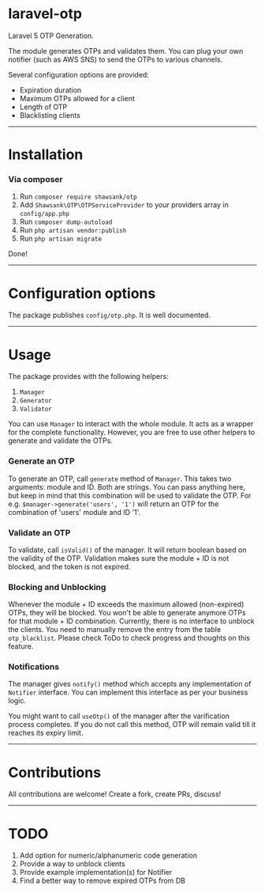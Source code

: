 # laravel-otp

Laravel 5 OTP Generation.

The module generates OTPs and validates them. You can plug your own notifier (such as AWS SNS) to send the OTPs to various channels.

Several configuration options are provided:
- Expiration duration
- Maximum OTPs allowed for a client
- Length of OTP
- Blacklisting clients

---

# Installation

### Via composer

1. Run `composer require shawsank/otp`
2. Add `Shawsank\OTP\OTPServiceProvider` to your providers array in `config/app.php`
3. Run `composer dump-autoload`
4. Run `php artisan vendor:publish`
5. Run `php artisan migrate`

Done!

---

# Configuration options

The package publishes `config/otp.php`. It is well documented.

---

# Usage

The package provides with the following helpers:
1. `Manager`
2. `Generator`
3. `Validator`

You can use `Manager` to interact with the whole module. It acts as a wrapper for the complete functionality. However, you are free to use other helpers to generate and validate the OTPs.

### Generate an OTP
To generate an OTP, call `generate` method of `Manager`. This takes two arguments: module and ID. Both are strings. You can pass anything here, but keep in mind that this combination will be used to validate the OTP.
For e.g. `$manager->generate('users', '1')` will return an OTP for the combination of 'users' module and ID '1'.

### Validate an OTP
To validate, call `isValid()` of the manager. It will return boolean based on the validity of the OTP.
Validation makes sure the module + ID is not blocked, and the token is not expired.

### Blocking and Unblocking
Whenever the module + ID exceeds the maximum allowed (non-expired) OTPs, they will be blocked. You won't be able to generate anymore OTPs for that module + ID combination.
Currently, there is no interface to unblock the clients. You need to manually remove the entry from the table `otp_blacklist`. Please check ToDo to check progress and thoughts on this feature.

### Notifications
The manager gives `notify()` method which accepts any implementation of `Notifier` interface. You can implement this interface as per your business logic.

You might want to call `useOtp()` of the manager after the varification process completes. If you do not call this method, OTP will remain valid till it reaches its expiry limit.


---

# Contributions

All contributions are welcome! Create a fork, create PRs, discuss!

---

# TODO
1. Add option for numeric/alphanumeric code generation
2. Provide a way to unblock clients
3. Provide example implementation(s) for Notifier
4. Find a better way to remove expired OTPs from DB
